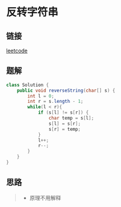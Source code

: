 # 反转字符串

## 链接

[leetcode](https://leetcode.cn/problems/reverse-string/)

## 题解

```java
class Solution {
    public void reverseString(char[] s) {
        int l = 0;
        int r = s.length - 1;
        while(l < r){
            if (s[l] != s[r]) {
                char temp = s[l];
                s[l] = s[r];
                s[r] = temp;
            }
            l++;
            r--;
        }
    }
}
```

## 思路

> - 原理不用解释

